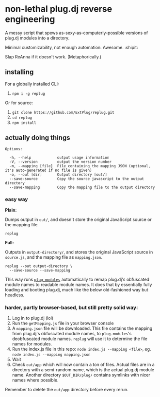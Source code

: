 # non-lethal plug.dj reverse engineering

A messy script that spews as-sexy-as-computerly-possible versions of plug.dj
modules into a directory.

Minimal customizability, not enough automation. Awesome. :shipit:

Slap ReAnna if it doesn't work. (Metaphorically.)

## installing

For a globally installed CLI:

1. `npm i -g replug`

Or for source:

1. `git clone https://github.com/ExtPlug/replug.git`
1. `cd replug`
1. `npm install`

## actually doing things

    Options:

      -h, --help            output usage information
      -V, --version         output the version number
      -m, --mapping [file]  File containing the mapping JSON (optional, it's auto-generated if no file is given)
      -o, --out [dir]       Output directory [out/]
      --save-source         Copy the source javascript to the output directory
      --save-mapping        Copy the mapping file to the output directory

### easy way

**Plain:**

Dumps output in `out/`, and doesn't store the original JavaScript source or the
mapping file.

```
replug
```

**Full:**

Outputs in `output-directory/`, and stores the original JavaScript source in
`source.js`, and the mapping file as `mapping.json`.

```
replug --out output-directory \
  --save-source --save-mapping
```

This way runs [`plug-modules`](https://github.com/ExtPlug/plug-modules)
automatically to remap plug.dj's obfuscated module names to readable module
names. It does that by essentially fully loading and booting plug.dj, much like
the below old-fashioned way but headless.

### harder, partly browser-based, but still pretty solid way:

1. Log in to plug.dj (lol)
1. Run the `getMapping.js` file in your browser console
1. A `mapping.json` file will be downloaded. This file contains the mapping from
   plug.dj's obfuscated module names, to `plug-modules`'s deobfuscated module
   names. `replug` will use it to determine the file names for modules.
1. Run the index.js file in this repo: `node index.js --mapping <file>`, eg.
   `node index.js --mapping mapping.json`
1. Wait
1. Check `out/app` which will now contain a ton of files. Actual files are in a
directory with a semi-random name, which is the actual plug.dj module name.
Another directory `$OUT_DIR/plug/` contains symlinks with nicer names where
possible.

Remember to delete the `out/app` directory before every rerun.
